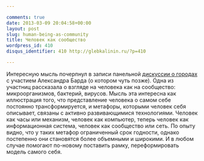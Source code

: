 ```yaml
---

comments: true
date: 2013-03-09 20:04:58+00:00
layout: post
slug: human-being-as-community
title: Человек как сообщество
wordpress_id: 410
disqus_identifier: 410 http://glebkalinin.ru/?p=410

---
```


Интересную мысль почерпнул в записи панельной [дискуссии о городах](http://vimeo.com/55341987) с участием Александра Барда (о котором чуть позже). Одна из участниц рассказала о взгляде на человека как на сообщество: микроорганизмов, бактерий, вирусов. Мысль эта интересна как иллюстрация того, что представление человека о самом себе постоянно трансформируется, и метафоры, которыми человек себя описывает, связаны с активно развивающимися технологиями. Человек как часы или механизм, человек как компьютер, теперь человек как информационная система, человек как сообщество или сеть. По опыту видно, что у таких метафор ограниченный срок годности, однако постепенно они становятся более объемными и широкими. И в любом случае помогают по-новому поставить рамку, переформировать модель самого себя. 
